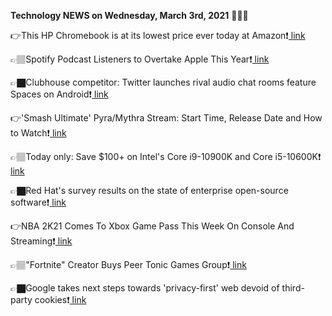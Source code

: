 <b>Technology NEWS on Wednesday, March 3rd, 2021</b> 📡📡📡 

👉This HP Chromebook is at its lowest price ever today at Amazon❗️<a href='https://techblock.club/?p=10431'> link</a>

👉🏽Spotify Podcast Listeners to Overtake Apple This Year❗️<a href='https://techblock.club/?p=10433'> link</a>

👉🏿Clubhouse competitor: Twitter launches rival audio chat rooms feature Spaces on Android❗️<a href='https://techblock.club/?p=10435'> link</a>

👉'Smash Ultimate' Pyra/Mythra Stream: Start Time, Release Date and How to Watch❗️<a href='https://techblock.club/?p=10437'> link</a>

👉🏽Today only: Save $100+ on Intel's Core i9-10900K and Core i5-10600K❗️<a href='https://techblock.club/?p=10439'> link</a>

👉🏿Red Hat's survey results on the state of enterprise open-source software❗️<a href='https://techblock.club/?p=10441'> link</a>

👉NBA 2K21 Comes To Xbox Game Pass This Week On Console And Streaming❗️<a href='https://techblock.club/?p=10443'> link</a>

👉🏽"Fortnite" Creator Buys Peer Tonic Games Group❗️<a href='https://techblock.club/?p=10445'> link</a>

👉🏿Google takes next steps towards 'privacy-first' web devoid of third-party cookies❗️<a href='https://techblock.club/?p=10447'> link</a>

